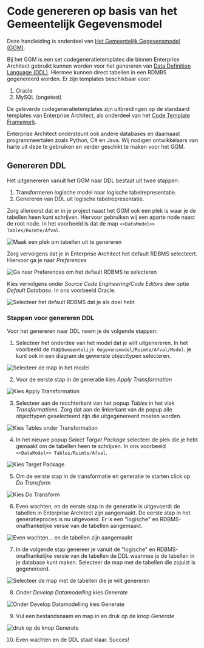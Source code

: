 # Code genereren op basis van het Gemeentelijk Gegevensmodel

Deze handleiding is onderdeel van [Het Gemeentelijk Gegevensmodel (GGM)](readme.md).

Bij het GGM is een set codegeneratietemplates die binnen Enterprise Architect gebruikt kunnen worden voor het genereren van [Data Definition Language (DDL)](https://nl.wikipedia.org/wiki/Data_definition_language). Hiermee kunnen direct tabellen in een RDMBS gegenereerd worden. Er zijn templates beschikbaar voor:

1. Oracle
2. MySQL (ongetest)

De geleverde codegeneratietemplates zijn uitbreidingen op de standaard templates van Enterprise Architect, als onderdeel van het [Code Template Framework](https://sparxsystems.com/enterprise_architect_user_guide/15.0/model_domains/codetemplates_2.html). 

Enterprise Architect ondersteunt ook andere databases en daarnaast programmeertalen zoals Python, C# en Java. Wij nodigen ontwikkelaars van harte uit deze te gebruiken en verder geschikt te maken voor het GGM. 

## Genereren DDL

Het uitgenereren vanuit het GGM naar DDL bestaat uit twee stappen:
1. Transformeren logische model naar logische tabelrepresentatie.
2. Genereren van DDL uit logische tabelrepresentatie.

Zorg allereerst dat er in je project naast het GGM ook een plek is waar je de tabellen heen kunt schrijven. Hiervoor gebruiken wij een aparte node naast de root node. In het voorbeeld is dat de map `<<DataModel>> Tables/Ruimte/Afval`.

![Maak een plek om tabellen uit te genereren][tablesAfval]

Zorg vervolgens dat je in Enterprise Architect het default RDBMS selecteert. Hiervoor ga je naar _Preferences_

![Ga naar Preferences om het default RDBMS te selecteren][kiesPreferences]

Kies vervolgens onder _Source Code Engineering/Code Editors_ dew optie _Default Database_. In ons voorbeeld Oracle. 

![Selecteer het default RDBMS dat je als doel hebt][selecteerDefaultRDBMS]

### Stappen voor genereren DDL

Voor het genereren naar DDL neem je de volgende stappen:

1. Selecteer het onderdee van het model dat je wilt uitgenereren. In het voorbeeld de map`Gemeentelijk Gegevensmodel/Ruimte/Afval/Model`. je kunt ook in een diagram de gewenste objecttypen selecteren.

![Selecteer de map in het model][selecteerInModel]

2. Voor de eerste stap in de generatie kies _Apply Transformation_

![Kies Apply Transformation][applyTransformation]

3. Selecteer aan de recchterkant van het popup _Tables_ in het vlak _Transformations_. Zorg dat aan de linkerkant van de popup alle objecttypen geselecteerd zijn die uitgegenereerd moeten worden.

![Kies Tables onder Transformation][kiesTables]

4. In het nieuwe popup _Select Target Package_ selecteer de plek die je hebt gemaakt om de tabellen heen te schrijven. In ons voorbeeld `<<DataModel>> Tables/Ruimte/Afval`. 

![Kies Target Package][selectTargetPackage]

5. Om de eerste stap in de transformatie en generatie te starten click op _Do Transform_

![Kies Do Transform][selectDoTransform]

6. Even wachten, en de eerste stap in de generatie is uitgevoerd: de tabellen in Enterprise Architect zijn aangemaakt. De eerste stap in het generatieproces is nu uitgevoerd. Er is een "logische" en RDBMS-onafhankelijke versie van de tabellen aangemaakt. 

![Even wachten... en de tabellen zijn aangemaakt][tabellenAangemaakt]

7. In de volgende stap genereer je vanuit de "logische" en RDBMS-onafhankelijke versie van de tabellen de DDL waarmee je de tabellen in je database kunt maken. Selecteer de map met de tabellen die zojuist is gegenereerd.

![Selecteer de map met de tabellen die je wilt genereren][selecteerTabellen]

8. Onder _Develop Datamodelling_ kies _Generate_

![Onder _Develop Datamodelling_ kies _Generate_][kiesGenerate]

9. Vul een bestandsnaam en map in en druk op de knop _Generate_

![druk op de knop _Generate_][kiesGenerateDDL]

10. Even wachten en de DDL staat klaar. Succes! 

[tablesAfval]: image/TablesAfval.png "Maak een plek om de tabellen uit te genereren"
[selecteerInModel]: image/SelecteerInModel.png "Selecteer de map in het model"
[applyTransformation]: image/ApplyTransformation.png "Kies Apply Transformation"
[kiesTables]: image/KiesTables.png "Kies Tables onder Transformation"
[selectTargetPackage]: image/SelectTargetPackage.png "Kies Target Package"
[selectDoTransform]: image/SelectDoTransform.png "Kies Do Transform"
[tabellenAangemaakt]: image/TabellenAangemaakt.png "Even wachten... en de tabellen zijn aangemaakt"
[kiesPreferences]: image/KiesPreferences.png "Ga naar Preferences om het default RDBMS te selecteren"
[selecteerDefaultRDBMS]: image/SelecteerDefaultRDBMS.png "Selecteer het default RDBMS dat je als doel hebt"
[selecteerTabellen]: image/SelecteerTabellen.png "Selecteer de tabellen die je wilt genereren"
[kiesGenerate]: image/KiesGenerate.png "Kies Generate"
[kiesGenerateDDL]: image/KiesGenerateDDL.png "Kies Generate"

